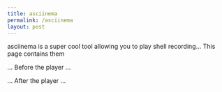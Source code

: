 ```yaml
---
title: asciinema
permalink: /asciinema
layout: post
---
```


asciinema is a super cool tool allowing you to play shell recording... This page contains them

... Before the player ...

<asciinema-player src="https://raw.githubusercontent.com/idvorkin/blob/master/gptfix.cast" poster="npt:2:34"></asciinema-player>

... After the player ...

